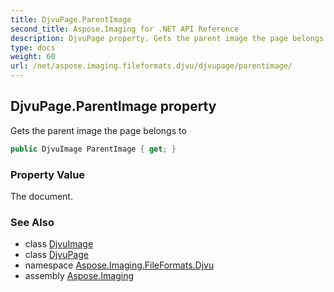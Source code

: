 ```yaml
---
title: DjvuPage.ParentImage
second_title: Aspose.Imaging for .NET API Reference
description: DjvuPage property. Gets the parent image the page belongs to
type: docs
weight: 60
url: /net/aspose.imaging.fileformats.djvu/djvupage/parentimage/
---
```

## DjvuPage.ParentImage property

Gets the parent image the page belongs to

```csharp
public DjvuImage ParentImage { get; }
```

### Property Value

The document.

### See Also

* class [DjvuImage](../../djvuimage/)
* class [DjvuPage](../)
* namespace [Aspose.Imaging.FileFormats.Djvu](../../djvupage/)
* assembly [Aspose.Imaging](../../../)


